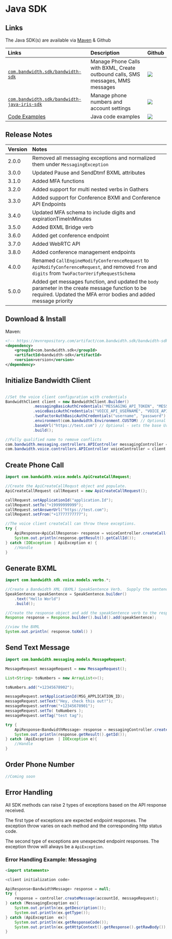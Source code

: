 # Java SDK

## Links

The Java SDK(s) are available via [Maven](https://mvnrepository.com/) & Github

| Links                                                                                                                       | Description                                                                     | Github                                                                                               |
|:----------------------------------------------------------------------------------------------------------------------------|:--------------------------------------------------------------------------------|:-----------------------------------------------------------------------------------------------------|
| [`com.bandwidth.sdk/bandwidth-sdk`](https://mvnrepository.com/artifact/com.bandwidth.sdk/bandwidth-sdk)                     | Manage Phone Calls with BXML, Create outbound calls, SMS messages, MMS messages | [<img src="https://github.com/favicon.ico">](https://github.com/Bandwidth/java-sdk)                  |
| [`com.bandwidth.sdk/bandwidth-java-iris-sdk`](https://mvnrepository.com/artifact/com.bandwidth.sdk/bandwidth-java-iris-sdk) | Manage phone numbers and account settings                                       | [<img src="https://github.com/favicon.ico">](https://github.com/Bandwidth/java-bandwidth-iris)       |
| [Code Examples](https://github.com/Bandwidth-Samples?language=java)                                                     | Java code examples                                                              | [<img src="https://github.com/favicon.ico">](https://github.com/Bandwidth-Samples?language=java) |

## Release Notes

| Version | Notes                                                                           |
|:--------|:--------------------------------------------------------------------------------|
| 2.0.0   | Removed all messaging exceptions and normalized them under `MessagingException` |
| 3.0.0   | Updated Pause and SendDtmf BXML attributes                                      |
| 3.1.0   | Added MFA functions                                                             |
| 3.2.0   | Added support for multi nested verbs in Gathers                                 |
| 3.3.0   | Added support for Conference BXMl and Conference API Endpoints                  |
| 3.4.0   | Updated MFA schema to include digits and expirationTimeInMinutes                |
| 3.5.0   | Added BXML Bridge verb                                                          |
| 3.6.0 | Added get conference endpoint |
| 3.7.0 | Added WebRTC API |
| 3.8.0 | Added conference management endpoints |
| 4.0.0 | Renamed `CallEngineModifyConferenceRequest` to `ApiModifyConferenceRequest`, and removed `from` and `digits` from `TwoFactorVerifyRequestSchema` |
| 5.0.0 | Added get messages function, and updated the `body` parameter in the create message function to be required. Updated the MFA error bodies and added message priority |

## Download & Install

Maven:

```xml
<!-- https://mvnrepository.com/artifact/com.bandwidth.sdk/bandwidth-sdk -->
<dependency>
    <groupId>com.bandwidth.sdk</groupId>
    <artifactId>bandwidth-sdk</artifactId>
    <version>version</version>
</dependency>
```

## Initialize Bandwidth Client

```java

//Set the voice client configuration with credentials
BandwidthClient client = new BandwidthClient.Builder()
            .messagingBasicAuthCredentials("MESSAGING_API_TOKEN", "MESSAGING_API_SECRET")
            .voiceBasicAuthCredentials("VOICE_API_USERNAME", "VOICE_API_PASSWORD")
            .twoFactorAuthBasicAuthCredentials("username", "password")
            .environment(com.bandwidth.Environment.CUSTOM) // Optional - sets the enviroment to a custom base URL
            .baseUrl("https://test.com") // Optional - sets the base Url
            .build();

//Fully qualified name to remove conflicts
com.bandwidth.messaging.controllers.APIController messagingController = client.getMessagingClient().getAPIController();
com.bandwidth.voice.controllers.APIController voiceController = client.getVoiceClient().getAPIController();

```

## Create Phone Call

```java
import com.bandwidth.voice.models.ApiCreateCallRequest;

//Create the ApiCreateCallRequst object and populate.
ApiCreateCallRequest callRequest = new ApiCreateCallRequest();

callRequest.setApplicationId("application.Id");
callRequest.setTo("+19999999999");
callRequest.setAnswerUrl("https://test.com");
callRequest.setFrom("+17777777777");

//The voice client createCall can throw these exceptions.
try {
    ApiResponse<ApiCallResponse> response = voiceController.createCall("account.id", callRequest);
    System.out.println(response.getResult().getCallId());
} catch (IOException | ApiException e) {
    //Handle
}

```

## Generate BXML

```java
import com.bandwidth.sdk.voice.models.verbs.*;

//Create a Bandwidth XML (BXML) SpeakSentence Verb.  Supply the sentence to be spoken.
SpeakSentence speakSentence = SpeakSentence.builder()
	.text("Hello World")
	.build();

//Create the response object and add the speakSentence verb to the response.
Response response = Response.builder().build().add(speakSentence);

//view the BXML
System.out.println( response.toXml() )

```

## Send Text Message

```java
import com.bandwidth.messaging.models.MessageRequest;

MessageRequest messageRequest = new MessageRequest();

List<String> toNumbers = new ArrayList<>();

toNumbers.add("+12345678902");

messageRequest.setApplicationId(MSG_APPLICATION_ID);
messageRequest.setText("Hey, check this out!");
messageRequest.setFrom("+12345678901");
messageRequest.setTo( toNumbers );
messageRequest.setTag("test tag");

try {
    ApiResponse<BandwidthMessage> response = messagingController.createMessage(accountId, messageRequest);
    System.out.println(response.getResult().getId());
} catch (ApiException  | IOException e){
    //Handle
}
```

## Order Phone Number

```java
//Coming soon
```

## Error Handling

All SDK methods can raise 2 types of exceptions based on the API response received.

The first type of exceptions are expected endpoint responses. The exception throw varies on each method and the corresponding http status code.

The second type of exceptions are unexpected endpoint responses. The exception throw will always be a `ApiException`.

### Error Handling Example: Messaging

```java
<import statements>

<client initialization code>

ApiResponse<BandwidthMessage> response = null;
try {
    response = controller.createMessage(accountId, messageRequest);
} catch (MessagingException ex){
    System.out.println(ex.getDescription());
    System.out.println(ex.getType());
} catch (ApiException  ex){
    System.out.println(ex.getResponseCode());
    System.out.println(ex.getHttpContext().getResponse().getRawBody());
}
```
